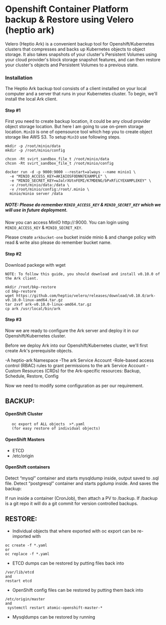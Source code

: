 # Openshift Container Platform backup & Restore using Velero (heptio ark)

Velero (Heptio Ark) is a convenient backup tool for Openshift/Kubernetes clusters that compresses and backs up Kubernetes objects to object storage. It also takes snapshots of your cluster's Persistent Volumes using your cloud provider's block storage snapshot features, and can then restore your cluster's objects and Persistent Volumes to a previous state.
 
### Installation

The Heptio Ark backup tool consists of a client installed on your local computer and a server that runs in your Kubernetes cluster. To begin, we'll install the local Ark client.

#### Step #1

First you need to create backup location, it could be any cloud provider object storage location. But here I am going to use on-prem storage location. ```MinIO``` is one of opensource tool which hep you to create object storage like AWS S3. To setup ```MinIO``` use following steps.

```
mkdir -p /root/minio/data
mkdir -p /root/minio/config

chcon -Rt svirt_sandbox_file_t /root/minio/data
chcon -Rt svirt_sandbox_file_t /root/minio/config

docker run -d -p 9000:9000 --restart=always --name minio1 \
  -e "MINIO_ACCESS_KEY=AKIAIOSFODNN7EXAMPLE" \
  -e "MINIO_SECRET_KEY=wJalrXUtnFEMI/K7MDENG/bPxRfiCYEXAMPLEKEY" \
  -v /root/minio/data:/data \
  -v /root/minio/config:/root/.minio \
  minio/minio server /data
```
##### NOTE: Please do remember ```MINIO_ACCESS_KEY``` & ```MINIO_SECRET_KEY``` which we will use in future deployment.

Now you can access MinIO http://<serverIP>:9000. You can login using ```MINIO_ACCESS_KEY``` & ```MINIO_SECRET_KEY```.
 
Please create ```arkbucket-one``` bucket inside minio & and change policy with read & write also please do remember bucket name.

#### Step #2

Download packege with wget

```NOTE: To follow this guide, you should download and install v0.10.0 of the Ark client.```

```
mkdir /root/bkp-restore
cd bkp-restore
wget https://github.com/heptio/velero/releases/download/v0.10.0/ark-v0.10.0-linux-amd64.tar.gz
tar zxvf ark-v0.10.0-linux-amd64.tar.gz
cp ark /usr/local/bin/ark
```

#### Step #3

Now we are ready to configure the Ark server and deploy it in our Openshift/Kubernetes cluster.

Before we deploy Ark into our Openshift/Kubernetes cluster, we'll first create Ark's prerequisite objects. 

-A heptio-ark Namespace
-The ark Service Account
-Role-based access control (RBAC) rules to grant permissions to the ark Service Account
-Custom Resources (CRDs) for the Ark-specific resources: Backup, Schedule, Restore, Config

Now we need to modify some configuration as per our requirement.


## BACKUP:

#### OpenShift Cluster

```
   oc export of ALL objects  >*.yaml
   (for easy restore of individual objects)
````

#### OpenShift Masters

- ETCD
- /etc/origin

#### OpenShift containers
Detect “mysql” container and starts mysqldump inside,
output saved to .sql file.
Detect “postgresql” container and starts pgdump inside.
And saves the backup:

If run inside a container (CronJob), then attach a PV to /backup.
If /backup is a git repo it will do a git commit for version controlled backups.

## RESTORE:

- Individual objects that where exported with oc export can be re-imported with 
```
oc create -f *.yaml
or 
oc replace -f *.yaml
```

-  ETCD dumps can be restored by putting files back into 
```
/var/lib/etcd
and 
restart etcd
```

-  OpenShift config files can be restored by putting them back into 
```
/etc/origin/master
and
 systemctl restart atomic-openshift-master-*
```

-  Mysqldumps can be restored by running 

```oc -n $PROJECT exec $POD — /usr/bin/sh -c ‘PATH=$PATH:/opt/rh/mysql55/root/usr/bin:/opt/rh/rh-mysql56/root/usr/bin/ mysql -h 127.0.0.1 -u $MYSQL_USER –password=$MYSQL_PASSWORD $MYSQL_DATABASE’ </backup/mysql/$PROJECT/$DC.sql
```

